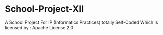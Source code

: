 # School-Project-XII
A School Project For IP (Informatics Practices) totally Self-Coded Which is licensed by : Apache License 2.0
